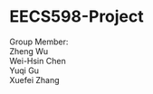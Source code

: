 # EECS598-Project
Group Member:<br />
Zheng Wu<br />
Wei-Hsin Chen<br />
Yuqi Gu<br />
Xuefei Zhang<br />